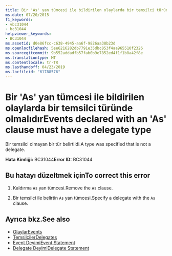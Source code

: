 ```yaml
---
title: Bir 'As' yan tümcesi ile bildirilen olaylarda bir temsilci türünde olmalıdır
ms.date: 07/20/2015
f1_keywords:
- vbc31044
- bc31044
helpviewer_keywords:
- BC31044
ms.assetid: d0e86fcc-c638-4945-aa6f-9826aa38b23d
ms.openlocfilehash: 5ee6216282db7791e35dbc853f4aa965510f2326
ms.sourcegitcommit: 9b552addadfb57fab0b9e7852ed4f1f1b8a42f8e
ms.translationtype: MT
ms.contentlocale: tr-TR
ms.lasthandoff: 04/23/2019
ms.locfileid: "61788576"
---
```

# <a name="events-declared-with-an-as-clause-must-have-a-delegate-type"></a><span data-ttu-id="1cd86-102">Bir 'As' yan tümcesi ile bildirilen olaylarda bir temsilci türünde olmalıdır</span><span class="sxs-lookup"><span data-stu-id="1cd86-102">Events declared with an 'As' clause must have a delegate type</span></span>
<span data-ttu-id="1cd86-103">Bir temsilci olmayan bir tür belirtildi.</span><span class="sxs-lookup"><span data-stu-id="1cd86-103">A type was specified that is not a delegate.</span></span>  
  
 <span data-ttu-id="1cd86-104">**Hata Kimliği:** BC31044</span><span class="sxs-lookup"><span data-stu-id="1cd86-104">**Error ID:** BC31044</span></span>  
  
## <a name="to-correct-this-error"></a><span data-ttu-id="1cd86-105">Bu hatayı düzeltmek için</span><span class="sxs-lookup"><span data-stu-id="1cd86-105">To correct this error</span></span>  
  
1. <span data-ttu-id="1cd86-106">Kaldırma `As` yan tümcesi.</span><span class="sxs-lookup"><span data-stu-id="1cd86-106">Remove the `As` clause.</span></span>  
  
2. <span data-ttu-id="1cd86-107">Bir temsilci ile belirtin `As` yan tümcesi.</span><span class="sxs-lookup"><span data-stu-id="1cd86-107">Specify a delegate with the `As` clause.</span></span>  
  
## <a name="see-also"></a><span data-ttu-id="1cd86-108">Ayrıca bkz.</span><span class="sxs-lookup"><span data-stu-id="1cd86-108">See also</span></span>

- [<span data-ttu-id="1cd86-109">Olaylar</span><span class="sxs-lookup"><span data-stu-id="1cd86-109">Events</span></span>](../../visual-basic/programming-guide/language-features/events/index.md)
- [<span data-ttu-id="1cd86-110">Temsilciler</span><span class="sxs-lookup"><span data-stu-id="1cd86-110">Delegates</span></span>](../../visual-basic/programming-guide/language-features/delegates/index.md)
- [<span data-ttu-id="1cd86-111">Event Deyimi</span><span class="sxs-lookup"><span data-stu-id="1cd86-111">Event Statement</span></span>](../../visual-basic/language-reference/statements/event-statement.md)
- [<span data-ttu-id="1cd86-112">Delegate Deyimi</span><span class="sxs-lookup"><span data-stu-id="1cd86-112">Delegate Statement</span></span>](../../visual-basic/language-reference/statements/delegate-statement.md)
